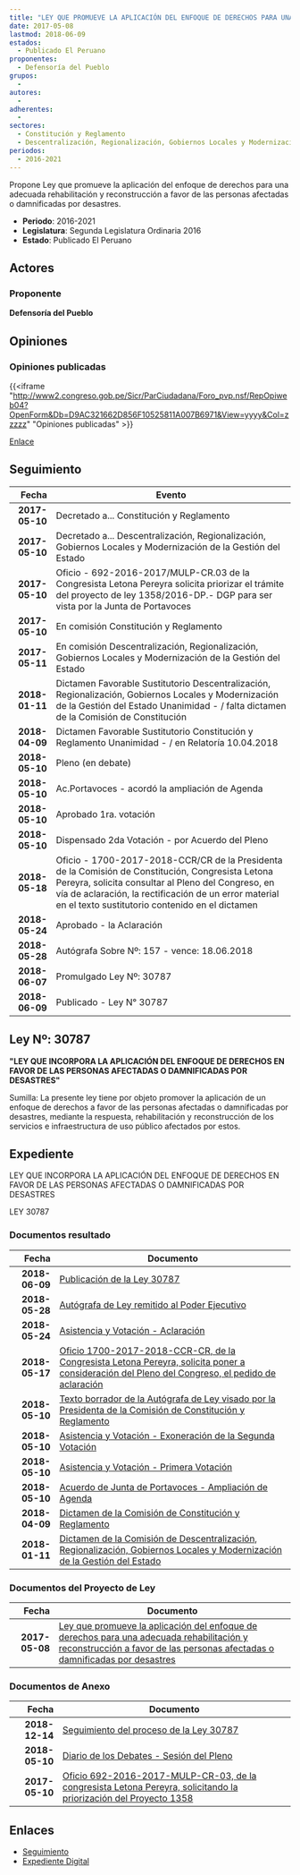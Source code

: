 ```yaml
---
title: "LEY QUE PROMUEVE LA APLICACIÓN DEL ENFOQUE DE DERECHOS PARA UNA ADECUADA REHABILITACIÓN Y RECONSTRUCCIÓN A FAVOR DE LAS PERSONAS AFECTADAS O DAMNIFICADAS POR DESASTRES"
date: 2017-05-08
lastmod: 2018-06-09
estados: 
  - Publicado El Peruano
proponentes: 
  - Defensoría del Pueblo
grupos: 
  - 
autores: 
  - 
adherentes: 
  - 
sectores: 
  - Constitución y Reglamento
  - Descentralización, Regionalización, Gobiernos Locales y Modernización de la Gestión del Estado
periodos: 
  - 2016-2021
---
```


Propone Ley que promueve la aplicación del enfoque de derechos para una adecuada rehabilitación y reconstrucción a favor de las personas afectadas o damnificadas por desastres.

- **Periodo**: 2016-2021
- **Legislatura**: Segunda Legislatura Ordinaria 2016
- **Estado**: Publicado El Peruano

## Actores

### Proponente

**Defensoría del Pueblo**


## Opiniones

### Opiniones publicadas

{{<iframe "http://www2.congreso.gob.pe/Sicr/ParCiudadana/Foro_pvp.nsf/RepOpiweb04?OpenForm&Db=D9AC321662D856F10525811A007B6971&View=yyyy&Col=zzzzz" "Opiniones publicadas" >}}

[Enlace](http://www2.congreso.gob.pe/Sicr/ParCiudadana/Foro_pvp.nsf/RepOpiweb04?OpenForm&Db=D9AC321662D856F10525811A007B6971&View=yyyy&Col=zzzzz)

## Seguimiento

| Fecha | Evento |
|------:|--------|
| **2017-05-10** | Decretado a... Constitución y Reglamento|
| **2017-05-10** | Decretado a... Descentralización, Regionalización, Gobiernos Locales y Modernización de la Gestión del Estado|
| **2017-05-10** | Oficio - 692-2016-2017/MULP-CR.03 de la Congresista Letona Pereyra solicita priorizar el trámite del proyecto de ley 1358/2016-DP.- DGP para ser vista por la Junta de Portavoces|
| **2017-05-10** | En comisión Constitución y Reglamento|
| **2017-05-11** | En comisión Descentralización, Regionalización, Gobiernos Locales y Modernización de la Gestión del Estado|
| **2018-01-11** | Dictamen Favorable Sustitutorio Descentralización, Regionalización, Gobiernos Locales y Modernización de la Gestión del Estado Unanimidad - / falta dictamen de la Comisión de Constitución|
| **2018-04-09** | Dictamen Favorable Sustitutorio Constitución y Reglamento Unanimidad - / en Relatoría 10.04.2018|
| **2018-05-10** | Pleno (en debate)|
| **2018-05-10** | Ac.Portavoces - acordó la ampliación de Agenda|
| **2018-05-10** | Aprobado 1ra. votación|
| **2018-05-10** | Dispensado 2da Votación - por Acuerdo del Pleno|
| **2018-05-18** | Oficio - 1700-2017-2018-CCR/CR de la Presidenta de la Comisión de Constitución, Congresista Letona Pereyra, solicita consultar al Pleno del Congreso, en vía de aclaración, la rectificación de un error material en el texto sustitutorio contenido en el dictamen|
| **2018-05-24** | Aprobado - la Aclaración|
| **2018-05-28** | Autógrafa Sobre Nº: 157 - vence: 18.06.2018|
| **2018-06-07** | Promulgado Ley Nº: 30787|
| **2018-06-09** | Publicado - Ley N° 30787|

## Ley Nº: 30787

**"LEY QUE INCORPORA LA APLICACIÓN DEL ENFOQUE DE DERECHOS EN FAVOR DE LAS PERSONAS AFECTADAS O DAMNIFICADAS POR DESASTRES"**

Sumilla: La presente ley tiene por objeto promover la aplicación de un enfoque de derechos a favor de las personas afectadas o damnificadas por desastres, mediante la respuesta, rehabilitación y reconstrucción de los servicios e infraestructura de uso público afectados por estos.


## Expediente

LEY QUE INCORPORA LA APLICACIÓN DEL ENFOQUE DE DERECHOS EN FAVOR DE LAS PERSONAS AFECTADAS O DAMNIFICADAS POR DESASTRES

LEY 30787


### Documentos resultado

| Fecha | Documento |
|------:|--------|
| **2018-06-09** | [Publicación de la Ley 30787](http://www.leyes.congreso.gob.pe/Documentos/2016_2021/ADLP/Normas_Legales/30787-LEY.pdf) |
| **2018-05-28** | [Autógrafa de Ley remitido al Poder Ejecutivo](http://www.leyes.congreso.gob.pe/Documentos/2016_2021/ADLP/Texto_Aprobado/AU0135820180528.pdf) |
| **2018-05-24** | [Asistencia y Votación - Aclaración](http://www.leyes.congreso.gob.pe/Documentos/2016_2021/Asistencia_y_Votacion/Proyectos_de_Ley/AVA0135820180524.pdf) |
| **2018-05-17** | [Oficio 1700-2017-2018-CCR-CR, de la Congresista Letona Pereyra, solicita poner a consideración del Pleno del Congreso, el pedido de aclaración](http://www.leyes.congreso.gob.pe/Documentos/2016_2021/Oficios/Comisiones_Ordinarias/OFICIO-1700-2017-2018-CCR-CR..pdf) |
| **2018-05-10** | [Texto borrador de la Autógrafa de Ley visado por la Presidenta de la Comisión de Constitución y Reglamento](http://www.leyes.congreso.gob.pe/Documentos/2016_2021/Texto_Borrador_de_Autografa/BAU0135820180510.pdf) |
| **2018-05-10** | [Asistencia y Votación - Exoneración de la Segunda Votación](http://www.leyes.congreso.gob.pe/Documentos/2016_2021/Asistencia_y_Votacion/Proyectos_de_Ley/Exoneracion_de_Segunda_Votacion/ESV0135820180510..pdf) |
| **2018-05-10** | [Asistencia y Votación - Primera Votación](http://www.leyes.congreso.gob.pe/Documentos/2016_2021/Asistencia_y_Votacion/Proyectos_de_Ley/AV0135820180510..pdf) |
| **2018-05-10** | [Acuerdo de Junta de Portavoces - Ampliación de Agenda](http://www.leyes.congreso.gob.pe/Documentos/2016_2021/Acuerdos/Junta_Portavoces/AJP0135820180510.pdf) |
| **2018-04-09** | [Dictamen de la Comisión de Constitución y Reglamento](http://www.leyes.congreso.gob.pe/Documentos/2016_2021/Dictamenes/Proyectos_de_Ley/01358DC04MAY20180409..pdf) |
| **2018-01-11** | [Dictamen de la Comisión de Descentralización, Regionalización, Gobiernos Locales y Modernización de la Gestión del Estado](http://www.leyes.congreso.gob.pe/Documentos/2016_2021/Dictamenes/Proyectos_de_Ley/01358DC08MAY20180111.pdf) |

### Documentos del Proyecto de Ley

| Fecha | Documento |
|------:|--------|
| **2017-05-08** | [Ley que promueve la aplicación del enfoque de derechos para una adecuada rehabilitación y reconstrucción a favor de las personas afectadas o damnificadas por desastres](http://www.leyes.congreso.gob.pe/Documentos/2016_2021/Proyectos_de_Ley_y_de_Resoluciones_Legislativas/PL0135820170508.pdf) |

### Documentos de Anexo

| Fecha | Documento |
|------:|--------|
| **2018-12-14** | [Seguimiento del proceso de la Ley 30787](http://www.leyes.congreso.gob.pe/Documentos/2016_2021/Seguimiento_de_Proyectos_de_Ley/01358PL20181214.pdf) |
| **2018-05-10** | [Diario de los Debates - Sesión del Pleno](http://www.leyes.congreso.gob.pe/Documentos/2016_2021/ADLP/Diario_Debates/30787-TDD.pdf) |
| **2017-05-10** | [Oficio 692-2016-2017-MULP-CR-03, de la congresista Letona Pereyra, solicitando la priorización del Proyecto 1358](http://www.leyes.congreso.gob.pe/Documentos/2016_2021/Oficios/Congresistas/OFICIO-692-2016-2017-MULP-CR-03.pdf) |

## Enlaces 

- [Seguimiento](http://www2.congreso.gob.pehttp://www2.congreso.gob.pe/Sicr/TraDocEstProc/CLProLey2016.nsf/f7fff46988ca05b1052578e100829cc7/c13e17e1f10d63680525811a007bd58b?OpenDocument)
- [Expediente Digital](http://www2.congreso.gob.pehttp://www2.congreso.gob.pe/Sicr/TraDocEstProc/CLProLey2016.nsf/f7fff46988ca05b1052578e100829cc7/c13e17e1f10d63680525811a007bd58b?OpenDocument&Click=05257FB7005EB655.eb71d0cf91d8294e05256cdf006b5706/$Body/0.1C6C)
